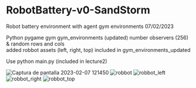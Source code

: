# RobotBattery-v0-SandStorm
Robot battery environment with agent   gym environments
07/02/2023

Python 
pygame
gym
gym_environments  (updated) number observers (256) & random rows and cols  
added  robbot assets (left, right, top) included in gym_environments_updated

Use python main.py (included in lecture2)

![Captura de pantalla 2023-02-07 121450](https://user-images.githubusercontent.com/24397487/217300705-6b77c6f5-5e34-4706-99cc-be6c1ad59326.png)
![robbot](https://user-images.githubusercontent.com/24397487/217832917-d40996a5-618f-4922-80c7-a78124725691.png)
![robbot_left](https://user-images.githubusercontent.com/24397487/217832927-edb322ad-bfc6-4ede-8a85-e6c877b760de.png)
![robbot_right](https://user-images.githubusercontent.com/24397487/217832933-2b450965-5bf9-4bc4-87ea-27c171e25d0e.png)
![robbot_top](https://user-images.githubusercontent.com/24397487/217832947-a2c3928e-0d85-492e-9b9f-5446dbe141cf.png)
